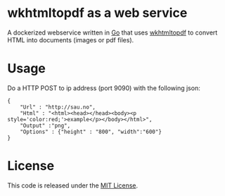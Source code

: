 # wkhtmltopdf as a web service

A dockerized webservice written in [Go](https://golang.org/) that uses [wkhtmltopdf](http://wkhtmltopdf.org/) to convert HTML into documents (images or pdf files).

# Usage  
Do a HTTP POST to ip address (port 9090) with the following json:  
```
{
    "Url" : "http://sau.no",
    "Html" : "<html><head></head><body><p style='color:red;'>example</p></body></html>",
    "Output" :"png",
    "Options" : {"height" : "800", "width":"600"}
}

```

# License

This code is released under the [MIT License](http://opensource.org/licenses/MIT).
